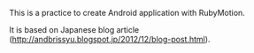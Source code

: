 This is a practice to create Android application with RubyMotion.

It is based on Japanese blog article
(http://andbrissyu.blogspot.jp/2012/12/blog-post.html).
